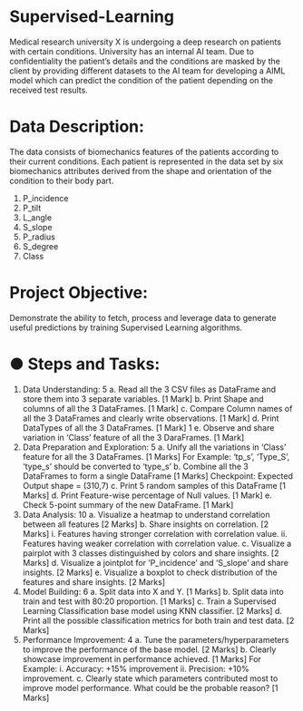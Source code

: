 # Supervised-Learning
Medical research university X is undergoing a deep research on patients with certain conditions. University
has an internal AI team. Due to confidentiality the patient’s details and the conditions are masked by the
client by providing different datasets to the AI team for developing a AIML model which can predict the
condition of the patient depending on the received test results.
# Data Description:
The data consists of biomechanics features of the patients according to their current conditions. Each patient
is represented in the data set by six biomechanics attributes derived from the shape and orientation of the
condition to their body part. 
1. P_incidence
2. P_tilt
3. L_angle
4. S_slope
5. P_radius
6. S_degree
7. Class
# Project Objective:
Demonstrate the ability to fetch, process and leverage data to generate useful predictions by training
Supervised Learning algorithms.

# ● Steps and Tasks:
1. Data Understanding: 5
a. Read all the 3 CSV files as DataFrame and store them into 3 separate variables. [1 Mark]
b. Print Shape and columns of all the 3 DataFrames. [1 Mark]
c. Compare Column names of all the 3 DataFrames and clearly write observations. [1 Mark]
d. Print DataTypes of all the 3 DataFrames. [1 Mark] 1
e. Observe and share variation in ‘Class’ feature of all the 3 DaraFrames. [1 Mark]
2. Data Preparation and Exploration: 5
a. Unify all the variations in ‘Class’ feature for all the 3 DataFrames. [1 Marks]
For Example: ‘tp_s’, ‘Type_S’, ‘type_s’ should be converted to ‘type_s’
b. Combine all the 3 DataFrames to form a single DataFrame [1 Marks]
Checkpoint: Expected Output shape = (310,7)
c. Print 5 random samples of this DataFrame [1 Marks]
d. Print Feature-wise percentage of Null values. [1 Mark]
e. Check 5-point summary of the new DataFrame. [1 Mark]
3. Data Analysis: 10
a. Visualize a heatmap to understand correlation between all features [2 Marks]
b. Share insights on correlation. [2 Marks]
i. Features having stronger correlation with correlation value.
ii. Features having weaker correlation with correlation value.
c. Visualize a pairplot with 3 classes distinguished by colors and share insights. [2 Marks]
d. Visualize a jointplot for ‘P_incidence’ and ‘S_slope’ and share insights. [2 Marks]
e. Visualize a boxplot to check distribution of the features and share insights. [2 Marks]
4. Model Building: 6
a. Split data into X and Y. [1 Marks]
b. Split data into train and test with 80:20 proportion. [1 Marks]
c. Train a Supervised Learning Classification base model using KNN classifier. [2 Marks]
d. Print all the possible classification metrics for both train and test data. [2 Marks]
5. Performance Improvement: 4
a. Tune the parameters/hyperparameters to improve the performance of the base model. [2 Marks]
b. Clearly showcase improvement in performance achieved. [1 Marks]
For Example:
i. Accuracy: +15% improvement
ii. Precision: +10% improvement.
c. Clearly state which parameters contributed most to improve model performance.
What could be the probable reason? [1 Marks]
